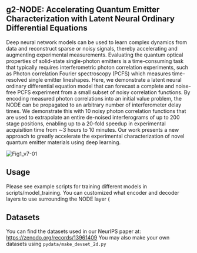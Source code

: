 ## g2-NODE: Accelerating Quantum Emitter Characterization with Latent Neural Ordinary Differential Equations

Deep neural network models can be used to learn complex dynamics from data and reconstruct sparse or noisy signals, thereby accelerating and augmenting experimental measurements. Evaluating the quantum optical properties of solid-state single-photon emitters is a time-consuming task that typically requires interferometric photon correlation experiments, such as Photon correlation Fourier spectroscopy (PCFS) which measures time-resolved single emitter lineshapes. Here, we demonstrate a latent neural ordinary differential equation model that can forecast a complete and noise-free PCFS experiment from a small subset of noisy correlation functions. By encoding measured photon correlations into an initial value problem, the NODE can be propagated to an arbitrary number of interferometer delay times. We demonstrate this with 10 noisy photon correlation functions that are used to extrapolate an entire de-noised interferograms of up to 200 stage positions, enabling up to a 20-fold speedup in experimental acquisition time from $\sim$3 hours to 10 minutes. Our work presents a new approach to greatly accelerate the experimental characterization of novel quantum emitter materials using deep learning.

![Fig1_v7-01](https://github.com/andrewhproppe/PhaseRetrievalNNs/assets/68742471/0cd6940d-4c24-4835-8a79-6a70863c9132)

## Usage

Please see example scripts for training different models in scripts/model_training. You can customized what encoder and decoder layers to use surrounding the NODE layer (

## Datasets

You can find the datasets used in our NeurIPS paper at: https://zenodo.org/records/13961409
You may also make your own datasets using ```pydata/make_devset_2d.py```
